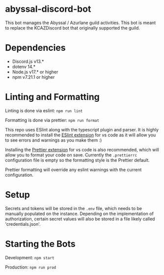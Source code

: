 # abyssal-discord-bot
This bot manages the Abyssal / Azurlane guild activities. This bot is meant to replace the KCAZDiscord bot that originally supported the guild.

# Dependencies
- Discord.js v13.*
- dotenv 14.*
- Node.js v17.* or higher
- npm v7.21.1 or higher

# Linting and Formatting
Linting is done via eslint: `npm run lint`

Formatting is done via prettier: `npm run format`

This repo uses ESlint along with the typescript plugin and parser.
It is highly recommended to install the [ESlint extension](https://marketplace.visualstudio.com/items?itemName=dbaeumer.vscode-eslint) for vs code as it will allow you to see errors and warnings as you make them :)

Installing the [Prettier extension](https://marketplace.visualstudio.com/items?itemName=esbenp.prettier-vscode#review-details) for vs code is also recommended, which will allow you to format your code on save. Currently the `.prettierrc` configuration file is empty so the formatting style is the Prettier default.

Prettier formatting will override any eslint warnings with the current configuration.

# Setup
Secrets and tokens will be stored in the `.env` file, which needs to be manually populated on the instance. Depending on the implementation of authorization, certain secret values will also be stored in a file likely called 'credentials.json'.

# Starting the Bots
Development: `npm start`

Production: `npm run prod`
